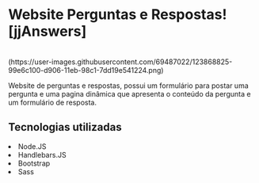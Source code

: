 # Website Perguntas e Respostas![jjAnswers]
<br>
(https://user-images.githubusercontent.com/69487022/123868825-99e6c100-d906-11eb-98c1-7dd19e541224.png)

Website de perguntas e respostas, possui um formulário para postar uma pergunta e uma pagina dinâmica que apresenta o conteúdo da pergunta e um formulário de resposta.

## Tecnologias utilizadas
<li>Node.JS</li>
<li>Handlebars.JS</li>
<li>Bootstrap</li>
<li>Sass</li>

